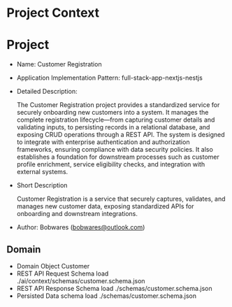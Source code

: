 # Project Context

# Project 

- Name: Customer Registration
- Application Implementation Pattern:  full-stack-app-nextjs-nestjs
- Detailed Description:

  The Customer Registration project provides a standardized service for securely onboarding new customers into a system. It manages the complete registration lifecycle—from capturing customer details and validating inputs, to persisting records in a relational database, and exposing CRUD operations through a REST API. The system is designed to integrate with enterprise authentication and authorization frameworks, ensuring compliance with data security policies. It also establishes a foundation for downstream processes such as customer profile enrichment, service eligibility checks, and integration with external systems.

- Short Description

    Customer Registration is a service that securely captures, validates, and manages new customer data, exposing standardized APIs for onboarding and downstream integrations.


- Author: Bobwares ([bobwares@outlook.com](mailto:bobwares@outlook.com)) 


## Domain
- Domain Object
  Customer
- REST API Request Schema
  load ./ai/context/schemas/customer.schema.json
- REST API Response Schema
  load ./schemas/customer.schema.json
- Persisted Data schema
  load ./schemas/customer.schema.json